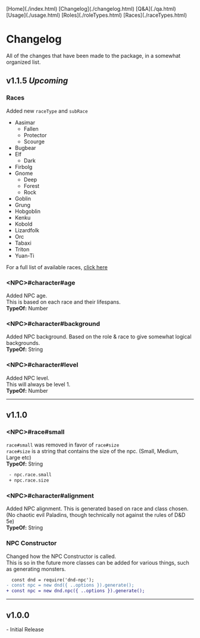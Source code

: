 <script defer src="./modules/functions.js"></script>
<title>D&D NPC</title>
<link rel="stylesheet" type="text/css" href="style.css">
<div class="topnav" id="topNavbar">
[Home](./index.html)
[Changelog](./changelog.html)
[Q&A](./qa.html)
[Usage](./usage.html)
[Roles](./roleTypes.html)
[Races](./raceTypes.html)
</div>

# **Changelog**
All of the changes that have been made to the package, in a somewhat organized list.<br>
## **v1.1.5** *Upcoming*
### **Races**
Added new `raceType` and `subRace`
- Aasimar
	- Fallen
	- Protector
	- Scourge
- Bugbear
- Elf
	- Dark
- Firbolg
- Gnome
	- Deep
	- Forest
	- Rock
- Goblin
- Grung
- Hobgoblin
- Kenku
- Kobold
- Lizardfolk
- Orc
- Tabaxi
- Triton
- Yuan-Ti<br>

For a full list of available races, [click here](./raceTypes.html)

### **\<NPC>#character#age**
Added NPC age.<br>
This is based on each race and their lifespans.<br>
**TypeOf:** Number

### **\<NPC>#character#background**
Added NPC background.
Based on the role & race to give somewhat logical backgrounds.<br>
**TypeOf:** String

### **\<NPC>#character#level**
Added NPC level.<br>
This will always be level 1.<br>
**TypeOf:** Number
<hr>

## **v1.1.0**
### **\<NPC>#race#small**
`race#small` was removed in favor of `race#size`<br>
`race#size` is a string that contains the size of the npc. (Small, Medium, Large etc)<br>
**TypeOf:** String

```diff
 - npc.race.small
 + npc.race.size
```

### **\<NPC>#character#alignment**
Added NPC alignment. This is generated based on race and class chosen.<br>
(No chaotic evil Paladins, though technically not against the rules of D&D 5e)<br>
**TypeOf:** String

### **NPC Constructor**
Changed how the NPC Constructor is called.<br>
This is so in the future more classes can be added for various things, such as generating monsters.

```diff
  const dnd = require('dnd-npc');
- const npc = new dnd({ ..options }).generate();
+ const npc = new dnd.npc({ ..options }).generate();
```

<hr>

## **v1.0.0**
\- Initial Release
